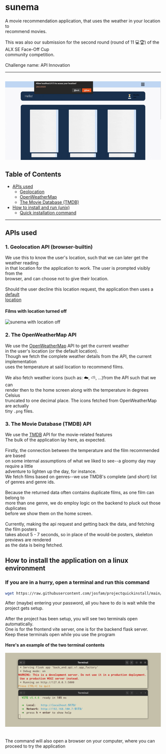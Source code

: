 # sunema

A movie recommendation application, that uses the weather in your location to
\
recommend movies.
\
\
This was also our submission for the second round (round of 11 💻🏆) of the ALX SE Face-Off Cup
\
community competition.
\
\
Challenge name: API Innovation

---
![sunema with location on](./demo/location-on.gif)
---

## Table of Contents

- [APIs used](#apis-used)
  - [Geolocation](#1-geolocation-api-browser-builtin)
  - [OpenWeatherMap](#2-the-openweathermap-api)
  - [The Movie Database (TMDB)](#3-the-movie-database-tmdb-api)
- [How to install and run (unix)](#how-to-install-the-application-on-a-linux-environment)
  - [Quick installation command](#if-you-are-in-a-hurry-open-a-terminal-and-run-this-command)

---

## APIs used

### 1. Geolocation API (browser-builtin)

We use this to know the user's location, such that we can later get the weather reading
\
in that location for the application to work. The user is prompted visibly from the
\
browser, and can choose not to give their location.
\
\
Should the user decline this location request, the application then uses a [default
\
location](https://www.google.com/maps/place/Mt+Hollywood/@34.136635,-118.3998476,10.75z/data=!4m6!3m5!1s0x80c2bf7da13f1811:0xacb38675764f681!8m2!3d34.1280637!4d-118.3011874!16s%2Fg%2F1237c_vw?entry=ttu&g_ep=EgoyMDI0MDkxMS4wIKXMDSoASAFQAw%3D%3D)

#### Films with location turned off

![sunema with location off](./demo/location-off.gif)

### 2. The OpenWeatherMap API

We use the [OpenWeatherMap](https://openweathermap.org/) API to get the current weather
\
in the user's location (or the default location).
\
Though we fetch the complete weather details from the API, the current implementation
\
uses the temperature at said location to recommend films.
\
\
We also fetch weather icons (such as: ☁️, ⛅, ...)from the API such that we can
\
render then to the home screen along with the temperature in degrees Celsius
\
truncated to one decimal place. The icons fetched from OpenWeatherMap are actually
\
tiny `.png` files.

### 3. The Movie Database (TMDB) API

We use the [TMDB](https://www.themoviedb.org/) API for the movie-related features
\
The bulk of the application lay here, as expected.
\
\
Firstly, the connection between the temperature and the film recommended are based
\
on some internal assumptions of what we liked to see--a gloomy day may require a little
\
adventure to lighten up the day, for instance.
\
We fetch films based on genres--we use TMDB's complete (and short) list
\
of genres and genre ids.
\
\
Because the returned data often contains duplicate films, as one film can belong to
\
more than one genre, we do employ logic on the backend to pluck out those duplicates
\
before we show them on the home screen.
\
\
Currently, making the api request and getting back the data, and fetching the film posters
\
takes about 5 - 7 seconds, so in place of the would-be posters, skeleton previews are rendered
\
as the data is being fetched.

## How to install the application on a linux environment

### If you are in a hurry, open a terminal and run this command

```sh
wget https://raw.githubusercontent.com/josfam/projectquickinstall/main/sunema-install.sh && sudo chmod +x sunema-install.sh && source ./sunema-install.sh
```

After (maybe) entering your password, all you have to do is wait while the project gets setup.
\
\
After the project has been setup, you will see two terminals open automatically.
\
One is for the frontend vite server, one is for the backend flask server.
\
Keep these terminals open while you use the program
\
\
**Here's an example of the two terminal contents**
\
\
![Two terminals open alt=""](./demo/two-terminals.png)
\
\
\
The command will also open a browser on your computer, where you can proceed to try the application
